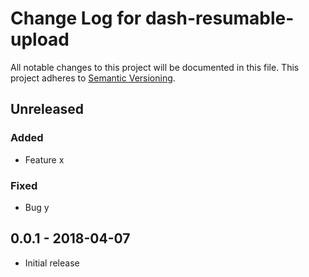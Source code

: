 # Change Log for dash-resumable-upload
All notable changes to this project will be documented in this file.
This project adheres to [Semantic Versioning](http://semver.org/).

## Unreleased

### Added
- Feature x

### Fixed
- Bug y

## 0.0.1 - 2018-04-07
- Initial release

[Unreleased]: https://github.com/rmarren1/dash-resumable-upload/v0.0.1...HEAD
